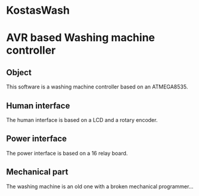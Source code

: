 # KostasWash
<h1>AVR based Washing machine controller</h1>
<h2>Object</h2>
This software is a washing machine controller based on an ATMEGA8535.
<h2>Human interface</h2>
The human interface is based on a LCD and a rotary encoder.
<h2>Power interface</h2>
The power interface is based on a 16 relay board.
<h2>Mechanical part</h2>
The washing machine is an old one with a broken mechanical programmer...
